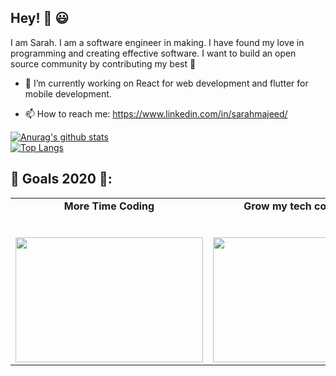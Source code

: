 ## Hey! :raising_hand: :smiley:

I am Sarah. I am a software engineer in making. I have found my love in programming and creating effective software.
I want to build an open source community by contributing my best :raised_hands: 


- 🔭 I’m currently working on React for web development and flutter for mobile development.

- 📫 How to reach me: https://www.linkedin.com/in/sarahmajeed/

 [![Anurag's github stats](https://github-readme-stats.vercel.app/api?username=Sarahmdawood)](https://github.com/anuraghazra/github-readme-stats)  
 [![Top Langs](https://github-readme-stats.vercel.app/api/top-langs/?username=Sarahmdawood&layout=compact)](https://github.com/anuraghazra/github-readme-stats)
## :page_with_curl: Goals 2020 :page_with_curl::
<table>
  <tbody>
    <tr valign="top">
      <td width="20%" align="center">
        <span><strong>More Time Coding</strong></span><br><br><br>
        <img height="200px" src="https://media.giphy.com/media/5zs4qY7XRuYQHE6sS5/giphy.gif" width="300px">
      </td>
      <td width="20%" align="center">
        <span><strong>Grow my tech community</strong></span><br><br><br>
        <img height="200px" src="https://media.giphy.com/media/3o7abBphHJngINCHio/giphy.gif" width="300px">
      </td>
      <td width="20%" align="center">
        <span><strong>Peace Of Mind</strong></span><br><br><br>
        <img height="200px" src="https://media.giphy.com/media/3o6fJ46kqfVubBCc0g/giphy.gif" width="300px">
      </td>
      </tbody>
</table>
  

